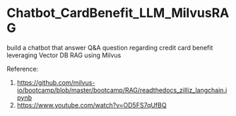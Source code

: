 # Chatbot_CardBenefit_LLM_MilvusRAG
build a chatbot that answer Q&amp;A question regarding credit card benefit leveraging Vector DB RAG using Milvus

Reference:
1. https://github.com/milvus-io/bootcamp/blob/master/bootcamp/RAG/readthedocs_zilliz_langchain.ipynb
2. https://www.youtube.com/watch?v=OD5FS7qUfBQ
